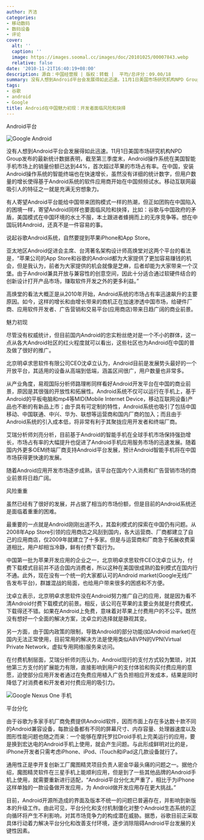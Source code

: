 ```yaml
---
author: 齐洁
categories:
- 移动数码
- 数码设备
- 评论
cover:
  alt: ''
  caption: ''
  image: https://images.soomal.cc/images/doc/20101025/00007843.webp
  relative: false
date: '2010-11-21T16:40:19+08:00'
description: 源自：中国经营报 | 版权：转载 |  平均/总评分：09.00/18
summary: 没有人想到Android平台会发展得如此迅速。11月1日美国市场研究机构NPD Group发布的最新统计数据表明，截至第三季度末，Android操作系统在美国智能手机市场上的销量份额已达到44%，首次超过苹果的市场占有率。在中国，安装Android操作系统的智能终端也在快速增长，虽然没有详细的统计数字，但用户数量的增长使得基于Android系统的软件应用商开始在中国频频试水。移动互联网最吸引人的特征之一就是充满无穷想象力
tags:
- 谷歌
- android
- Google
title: Android在中国魅力初现：开发者面临风险和抉择
---
```


Android平台



![Google Android](https://images.soomal.cc/images/doc/20101025/00007843.webp)



没有人想到Android平台会发展得如此迅速。11月1日美国市场研究机构NPD Group发布的最新统计数据表明，截至第三季度末，Android操作系统在美国智能手机市场上的销量份额已达到44%，首次超过苹果的市场占有率。在中国，安装Android操作系统的智能终端也在快速增长，虽然没有详细的统计数字，但用户数量的增长使得基于Android系统的软件应用商开始在中国频频试水。移动互联网最吸引人的特征之一就是充满无穷想象力。



有人寄望Android平台能给中国带来团购模式一样的热潮，但正如团购在中国陷入的困境一样，寄望Android同样也要面临风险和抉择，比如：谷歌与中国政府的矛盾，美国模式在中国环境的水土不服，本土跟进者蜂拥而上的无序竞争等。想在中国玩转Android，还真不是一件容易的事。



说起谷歌Android系统，自然要提到苹果iPhone和App Store。



亚太地区Android促进会主席、台湾著名架构设计师高焕堂对这两个平台的看法是，“苹果公司的App Store和谷歌的Android都为大家提供了更加容易赚钱的机会，但是我认为，前者为大家提供的机会就像是芝麻，后者却能为大家带来一个汉堡。由于Android兼具开放与兼容性的创意空间，因此十分适合通过软硬件结合的创新设计打开产品市场，赚取软件开发之外的更多利益。”



高焕堂的看法大概正是从2010年开始，Android系统的市场占有率迅速飙升的主要原因。如今，这样的增长和由增长带来的商机正在加速渗透中国市场，给硬件厂商、应用软件开发者、广告营销和交易平台(应用商店)带来日趋广阔的商业前景。



魅力初现



尽管没有权威统计，但目前国内Android的忠实粉丝绝对是一个不小的群体，这一点从各大Android社区的红火程度就可以看出，这些社区也为Android在中国的普及做了很好的推广。



北京明卓求思软件有限公司CEO沈卓立认为，Android目前是发展势头最好的一个开放平台，其适用的设备从高端到低端，涵盖区间很广，用户数量也非常多。



从产业角度，易观国际分析师路理彬同样看好Android开发平台在中国的商业前景，原因是其很强的开放性和拓展性。Android系统不仅可以运行在手机上，基于Android的平板电脑和mp4等MID(Mobile Internet Device，移动互联网设备)产品也不断的有新品上市；由于具有可定制的特性，Android系统也吸引了包括中国移动、中国联通、中兴、华为、联想等运营商和国内厂商的加入；而且由于Android系统的引入成本低，将非常有利于其聚拢应用开发者和终端厂商。



艾瑞分析师刘亮分析，目前基于Android的智能手机在全球手机市场保持强劲增长，市场占有率的大幅提升也促进了Android手机应用服务市场的迅速发展。随着国内外更多OEM终端厂商支持Android平台发展，预计Android智能手机将在中国市场获得更快速的发展。



随着Android应用开发市场逐步成熟，该平台在国内个人消费和广告营销市场的商业前景将日趋广阔。



风险重重



虽然已经有了很好的发展，并占据了相当的市场份额，但是目前的Android系统还是面临着重重的困难。



最重要的一点就是Android刚刚出道不久，其盈利模式的探索在中国仍有问题。从2008年App Store引领的应用商店之风刮到国内，各大运营商、厂商都建立了自己的应用商店，仅2009年就建立了十多家。但是与运营商和厂商急于拓展收费渠道相比，用户却相当冷静，鲜有付费下载行为。



中国第一批为苹果开发应用的企业之一，北京明卓求思软件CEO沈卓立认为，付费下载模式目前并不适合国内消费者，所以这种在美国很成熟的盈利模式在国内行不通。此外，现在没有一个统一的大家都认可的Android market(Google无线广告发布平台)，群雄混战的局面，也给用户带来很多的困惑和不方便。



沈卓立表示，北京明卓求思软件没在Android努力推广自己的应用，就是因为看不清Android付费下载模式的前景。相反，该公司在苹果的主要业务就是付费模式，下载得还不错。如果在Android上免费，意味着对苹果上付费用户的不公平。既然没有想好一个全面的解决方案，沈卓立的选择就是静观其变。



另一方面，由于国内政策的限制，导致Android的部分功能(如Android market)在国内无法正常使用，目前常用的解决方法是使用类似A8VPN的VPN(Virtual Private Network，虚拟专用网络)服务来访问。



在付费机制层面，艾瑞分析师刘亮认为，Android现行的支付方式较为繁琐，对其他第三方支付的扩展能力有限，直接影响到用户的支付体验和购买付费应用的意愿，迫使部分应用开发者通过在免费应用植入广告负担相应开发成本，结果是同时降低了对消费者和开发者对付费应用的吸引力。



![Google Nexus One 手机](https://images.soomal.cc/images/doc/20100711/00006325.webp)



平台分化



由于谷歌为多家手机厂商免费提供Android软件，因而市面上存在多达数十款不同的Android兼容设备，每款设备都有不同的屏幕尺寸、内存容量、处理器速度以及图形性能问题也随之而来：一个能够在摩托罗拉Droid手机上完美运行的应用，要是换到宏达电的Android手机上使用，就会产生问题。与此形成鲜明对比的是，iPhone开发者只需考虑iPhone、iPod、iTouch和iPad这几款设备就行了。



通用性正是李开复创新工厂魔图精灵项目负责人密金华最头痛的问题之一。据他介绍，魔图精灵软件在三星手机上能顺利应用，但是到了一些其他品牌的Android手机上使用，就需要重新进行适配，“Android平台分化太严重了，相比于为iPhone这样单独的一款设备做开发应用，为 Android做开发应用存在更大挑战。”



目前，Android开源所造成的界面及版本不统一的问题已普遍存在，并影响到新版本的升级工作。由此可见，平台分化和支付机制僵化对整个Android生态系统的正向循环将产生不利影响，对其市场竞争力的构成潜在威胁。据悉，谷歌目前正采取具体行动着力解决平台分化和改善支付环境，逐步消除阻碍Android平台发展的关键性因素。